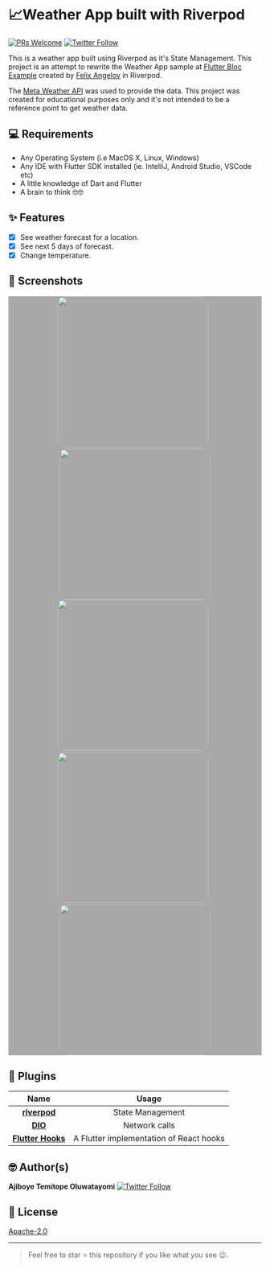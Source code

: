 # 📈Weather App built with Riverpod

[![PRs Welcome](https://img.shields.io/badge/PRs-welcome-brightgreen.svg?style=flat-square)](http://makeapullrequest.com) [![Twitter Follow](https://img.shields.io/twitter/follow/olu_tayormi?label=Follow&style=social)](https://twitter.com/olu_tayormi)

This is a weather app built using Riverpod as it's State Management. This project is an attempt to rewrite the Weather App sample at [Flutter Bloc Example](https://bloclibrary.dev/#/flutterweathertutorial) created by [Felix Angelov](https://github.com/felangel) in Riverpod.

The [Meta Weather API](https://www.metaweather.com) was used to provide the data.
This project was created for educational purposes only and it's not intended to be a reference point to get weather data.

## 💻 Requirements

* Any Operating System (i.e MacOS X, Linux, Windows)
* Any IDE with Flutter SDK installed (ie. IntelliJ, Android Studio, VSCode etc)
* A little knowledge of Dart and Flutter
* A brain to think 🤓🤓

## ✨ Features

* [x] See weather forecast for a location.
* [x] See next 5 days of forecast.
* [x] Change temperature.

## 📸 Screenshots

<div style="background-color:rgb(169,169,169); text-align:center">
<img src="screenshots/ss1.png" width="300" style="border-radius: 15px">
&nbsp;
<img src="screenshots/ss2.png" width="300" style="border-radius: 15px">
</div>

<div style="background-color:rgb(169,169,169); text-align:center">
<img src="screenshots/ss3.png" width="300" style="border-radius: 15px">
&nbsp;
<img src="screenshots/ss4.png" width="300" style="border-radius: 15px">
&nbsp;
<img src="screenshots/ss5.png" width="300" style="border-radius: 15px">
</div>

## 🔌 Plugins

| Name | Usage |
|:------:|:-------:|
|[**riverpod**](https://pub.dev/packages/riverpod)| State Management|
|[**DIO**](https://pub.dev/packages/dio)| Network calls|
|[**Flutter Hooks**](https://pub.dev/packages/flutter_hooks)| A Flutter implementation of React hooks|

## 🤓 Author(s)

**Ajiboye Temitope Oluwatayomi** [![Twitter Follow](https://img.shields.io/twitter/follow/olu_tayormi?label=Follow&style=social)](https://twitter.com/olu_tayormi)

## 🔖 License

[Apache-2.0](https://github.com/tayormi/covid_tracker/blob/master/LICENSE)

***
> Feel free to star ⭐ this repository if you like what you see 😉.
